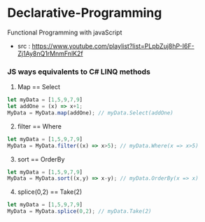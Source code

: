 # Declarative-Programming
Functional Programming with javaScript
* src : https://www.youtube.com/playlist?list=PLpbZuj8hP-I6F-Zj1Ay8nQ1rMnmFnlK2f

### JS ways equivalents to C# LINQ methods
1. Map == Select

```js
let myData = [1,5,9,7,9]
let addOne = (x) => x+1; 
MyData = MyData.map(addOne); // myData.Select(addOne)
```
2. filter == Where

```js
let myData = [1,5,9,7,9]
MyData = MyData.filter((x) => x>5); // myData.Where(x => x>5)
```
3. sort == OrderBy

```js
let myData = [1,5,9,7,9]
MyData = MyData.sort((x,y) => x-y); // myData.OrderBy(x => x)
```
4. splice(0,2) == Take(2)

```js
let myData = [1,5,9,7,9]
MyData = MyData.splice(0,2); // myData.Take(2)
```

